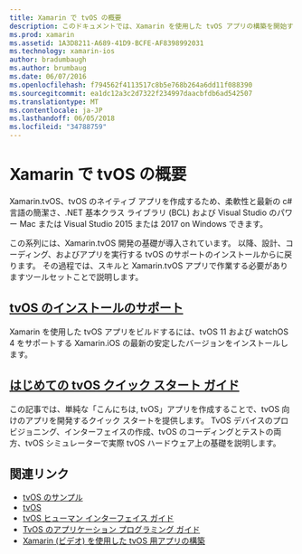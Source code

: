 ```yaml
---
title: Xamarin で tvOS の概要
description: このドキュメントでは、Xamarin を使用した tvOS アプリの構築を開始する方法について説明します。 インストール ガイドとクイック スタート ガイドにリンクします。
ms.prod: xamarin
ms.assetid: 1A3D8211-A689-41D9-BCFE-AF8398992031
ms.technology: xamarin-ios
author: bradumbaugh
ms.author: brumbaug
ms.date: 06/07/2016
ms.openlocfilehash: f794562f4113517c8b5e768b264a6dd11f088390
ms.sourcegitcommit: ea1dc12a3c2d7322f234997daacbfdb6ad542507
ms.translationtype: MT
ms.contentlocale: ja-JP
ms.lasthandoff: 06/05/2018
ms.locfileid: "34788759"
---
```

# <a name="getting-started-with-tvos-in-xamarin"></a>Xamarin で tvOS の概要

Xamarin.tvOS、tvOS のネイティブ アプリを作成するため、柔軟性と最新の c# 言語の簡潔さ、.NET 基本クラス ライブラリ (BCL) および Visual Studio のパワー Mac または Visual Studio 2015 または 2017 on Windows できます。

この系列には、Xamarin.tvOS 開発の基礎が導入されています。 以降、設計、コーディング、およびアプリを実行する tvOS のサポートのインストールからに戻ります。 その過程では、スキルと Xamarin.tvOS アプリで作業する必要がありますツールセットことで説明します。

## <a name="installing-tvos-supportiostvosget-startedinstallationmd"></a>[tvOS のインストールのサポート](~/ios/tvos/get-started/installation.md)

Xamarin を使用した tvOS アプリをビルドするには、tvOS 11 および watchOS 4 をサポートする Xamarin.iOS の最新の安定したバージョンをインストールします。

## <a name="hello-tvos-quick-start-guideiostvosget-startedhello-tvosmd"></a>[はじめての tvOS クイック スタート ガイド](~/ios/tvos/get-started/hello-tvos.md)

この記事では、単純な「こんにちは, tvOS」アプリを作成することで、tvOS 向けのアプリを開発するクイック スタートを提供します。 TvOS デバイスのプロビジョニング、インターフェイスの作成、tvOS のコーディングとテストの両方、tvOS シミュレーターで実際 tvOS ハードウェア上の基礎を説明します。


## <a name="related-links"></a>関連リンク

- [tvOS のサンプル](https://developer.xamarin.com/samples/tvos/all/)
- [tvOS](https://developer.apple.com/tvos/)
- [tvOS ヒューマン インターフェイス ガイド](https://developer.apple.com/tvos/human-interface-guidelines/)
- [TvOS のアプリケーション プログラミング ガイド](https://developer.apple.com/library/prerelease/tvos/documentation/General/Conceptual/AppleTV_PG/)
- [Xamarin (ビデオ) を使用した tvOS 用アプリの構築](https://university.xamarin.com/lightninglectures/tvos-with-xamarin)
